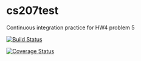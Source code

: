 # cs207test
Continuous integration practice for HW4 problem 5

[![Build Status](https://travis-ci.org/zinka88/cs207test.svg?branch=master)](https://travis-ci.org/zinka88/cs207test.svg?branch=master)

[![Coverage Status](https://codecov.io/gh/zinka88/cs207test/branch/master/graph/badge.svg)](https://codecov.io/gh/zinka88/cs207test/commits)
